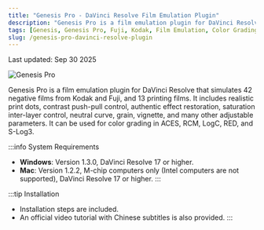 ```yaml
---
title: "Genesis Pro - DaVinci Resolve Film Emulation Plugin"
description: "Genesis Pro is a film emulation plugin for DaVinci Resolve that simulates 42 negative films from Kodak and Fuji, and 13 printing films."
tags: [Genesis, Genesis Pro, Fuji, Kodak, Film Emulation, Color Grading, DaVinci Resolve, DaVinci Resolve Plugin]
slug: /genesis-pro-davinci-resolve-plugin
---
```


Last updated: Sep 30 2025

![Genesis Pro](https://www.gfxcamp.com/wp-content/uploads/2025/09/Genesis-Pro.jpg)

Genesis Pro is a film emulation plugin for DaVinci Resolve that simulates 42 negative films from Kodak and Fuji, and 13 printing films. It includes realistic print dots, contrast push-pull control, authentic effect restoration, saturation inter-layer control, neutral curve, grain, vignette, and many other adjustable parameters. It can be used for color grading in ACES, RCM, LogC, RED, and S-Log3.

:::info System Requirements
-   **Windows**: Version 1.3.0, DaVinci Resolve 17 or higher.
-   **Mac**: Version 1.2.2, M-chip computers only (Intel computers are not supported), DaVinci Resolve 17 or higher.
:::

:::tip Installation
-   Installation steps are included.
-   An official video tutorial with Chinese subtitles is also provided.
:::
